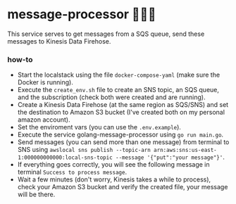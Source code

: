# message-processor 🧙🏽‍♂️

This service serves to get messages from a SQS queue, send these messages to Kinesis Data Firehose.

### how-to

- Start the localstack using the file `docker-compose-yaml` (make sure the Docker is running).
- Execute the `create_env.sh` file to create an SNS topic, an SQS queue, and the subscription (check both were created and are running).
- Create a Kinesis Data Firehose (at the same region as SQS/SNS) and set the destination to Amazon S3 bucket (I've created both on my personal amazon account).
- Set the enviroment vars (you can use the `.env.example`).
- Execute the service golang-message-processor using `go run main.go`.
- Send messages (you can send more than one message) from terminal to SNS using `awslocal sns publish --topic-arn arn:aws:sns:us-east-1:000000000000:local-sns-topic --message '{"put":"your message"}'`.
- If everything goes correctly, you will see the following message in terminal `Success to process message`.
- Wait a few minutes (don't worry, Kinesis takes a while to process), check your Amazon S3 bucket and verify the created file, your message will be there.
